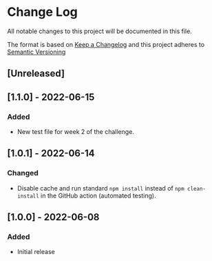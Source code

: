 # Change Log

All notable changes to this project will be documented in this file.

The format is based on [Keep a Changelog](http://keepachangelog.com/) and this project adheres to [Semantic Versioning](https://semver.org/spec/v2.0.0.html)

## [Unreleased]

## [1.1.0] - 2022-06-15

### Added

- New test file for week 2 of the challenge.

## [1.0.1] - 2022-06-14

### Changed

- Disable cache and run standard `npm install` instead of `npm clean-install` in the GitHub action (automated testing).

## [1.0.0] - 2022-06-08

### Added

- Initial release